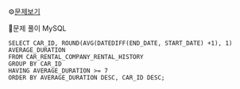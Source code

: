 ⚙[문제보기](https://programmers.co.kr/learn/courses/30/lessons/157342)


🔎문제 풀이
MySQL
```MySQL
SELECT CAR_ID, ROUND(AVG(DATEDIFF(END_DATE, START_DATE) +1), 1) AVERAGE_DURATION
FROM CAR_RENTAL_COMPANY_RENTAL_HISTORY
GROUP BY CAR_ID
HAVING AVERAGE_DURATION >= 7
ORDER BY AVERAGE_DURATION DESC, CAR_ID DESC;
```